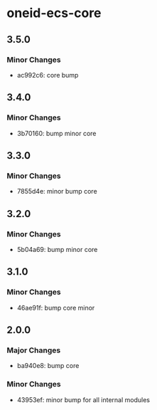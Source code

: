# oneid-ecs-core

## 3.5.0

### Minor Changes

- ac992c6: core bump

## 3.4.0

### Minor Changes

- 3b70160: bump minor core

## 3.3.0

### Minor Changes

- 7855d4e: minor bump core

## 3.2.0

### Minor Changes

- 5b04a69: bump minor core

## 3.1.0

### Minor Changes

- 46ae91f: bump core minor

## 2.0.0

### Major Changes

- ba940e8: bump core

### Minor Changes

- 43953ef: minor bump for all internal modules
